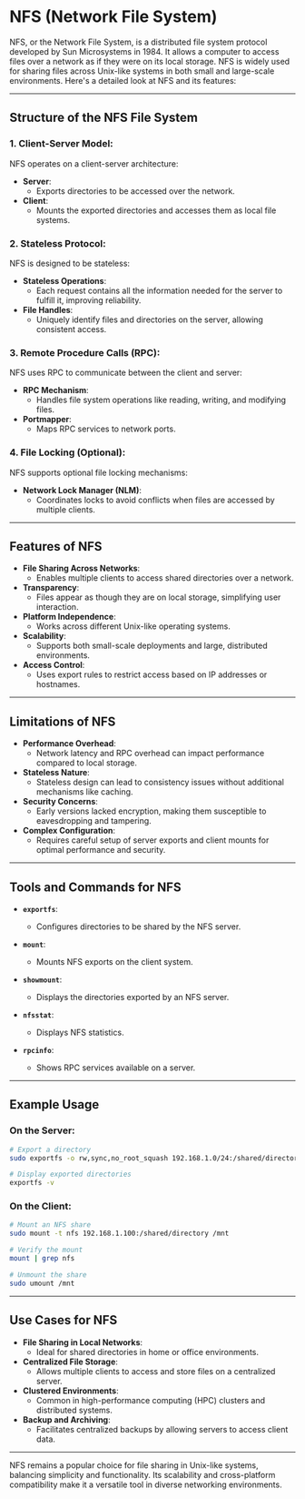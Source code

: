# NFS (Network File System)

NFS, or the Network File System, is a distributed file system protocol developed by Sun Microsystems in 1984. It allows a computer to access files over a network as if they were on its local storage. NFS is widely used for sharing files across Unix-like systems in both small and large-scale environments. Here's a detailed look at NFS and its features:

---

## Structure of the NFS File System

### 1. Client-Server Model:
NFS operates on a client-server architecture:

- **Server**:
    - Exports directories to be accessed over the network.
- **Client**:
    - Mounts the exported directories and accesses them as local file systems.

### 2. Stateless Protocol:
NFS is designed to be stateless:

- **Stateless Operations**:
    - Each request contains all the information needed for the server to fulfill it, improving reliability.
- **File Handles**:
    - Uniquely identify files and directories on the server, allowing consistent access.

### 3. Remote Procedure Calls (RPC):
NFS uses RPC to communicate between the client and server:

- **RPC Mechanism**:
    - Handles file system operations like reading, writing, and modifying files.
- **Portmapper**:
    - Maps RPC services to network ports.

### 4. File Locking (Optional):
NFS supports optional file locking mechanisms:

- **Network Lock Manager (NLM)**:
    - Coordinates locks to avoid conflicts when files are accessed by multiple clients.

---

## Features of NFS

- **File Sharing Across Networks**:
    - Enables multiple clients to access shared directories over a network.
- **Transparency**:
    - Files appear as though they are on local storage, simplifying user interaction.
- **Platform Independence**:
    - Works across different Unix-like operating systems.
- **Scalability**:
    - Supports both small-scale deployments and large, distributed environments.
- **Access Control**:
    - Uses export rules to restrict access based on IP addresses or hostnames.

---

## Limitations of NFS

- **Performance Overhead**:
    - Network latency and RPC overhead can impact performance compared to local storage.
- **Stateless Nature**:
    - Stateless design can lead to consistency issues without additional mechanisms like caching.
- **Security Concerns**:
    - Early versions lacked encryption, making them susceptible to eavesdropping and tampering.
- **Complex Configuration**:
    - Requires careful setup of server exports and client mounts for optimal performance and security.

---

## Tools and Commands for NFS

- **`exportfs`**:
    - Configures directories to be shared by the NFS server.

- **`mount`**:
    - Mounts NFS exports on the client system.

- **`showmount`**:
    - Displays the directories exported by an NFS server.

- **`nfsstat`**:
    - Displays NFS statistics.

- **`rpcinfo`**:
    - Shows RPC services available on a server.

---

## Example Usage

### On the Server:
```bash
# Export a directory
sudo exportfs -o rw,sync,no_root_squash 192.168.1.0/24:/shared/directory

# Display exported directories
exportfs -v
```

### On the Client:
```bash
# Mount an NFS share
sudo mount -t nfs 192.168.1.100:/shared/directory /mnt

# Verify the mount
mount | grep nfs

# Unmount the share
sudo umount /mnt
```

---

## Use Cases for NFS

- **File Sharing in Local Networks**:
    - Ideal for shared directories in home or office environments.
- **Centralized File Storage**:
    - Allows multiple clients to access and store files on a centralized server.
- **Clustered Environments**:
    - Common in high-performance computing (HPC) clusters and distributed systems.
- **Backup and Archiving**:
    - Facilitates centralized backups by allowing servers to access client data.

---

NFS remains a popular choice for file sharing in Unix-like systems, balancing simplicity and functionality. Its scalability and cross-platform compatibility make it a versatile tool in diverse networking environments.